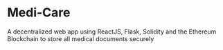 # Medi-Care
A decentralized web app using ReactJS, Flask, Solidity and the Ethereum Blockchain to store all medical documents securely
